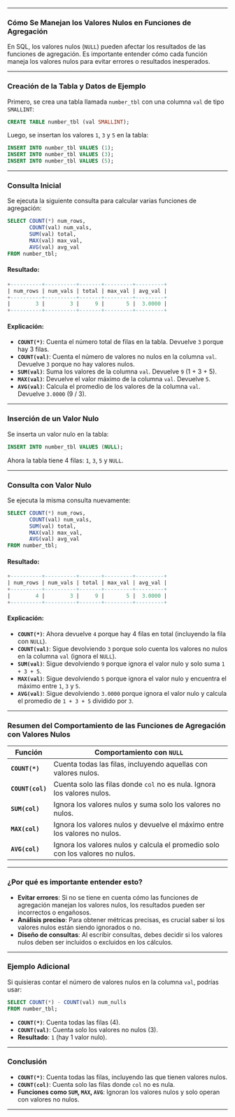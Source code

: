 
---

### **Cómo Se Manejan los Valores Nulos en Funciones de Agregación**

En SQL, los valores nulos (`NULL`) pueden afectar los resultados de las funciones de agregación. Es importante entender cómo cada función maneja los valores nulos para evitar errores o resultados inesperados.

---

### **Creación de la Tabla y Datos de Ejemplo**

Primero, se crea una tabla llamada `number_tbl` con una columna `val` de tipo `SMALLINT`:

```sql
CREATE TABLE number_tbl (val SMALLINT);
```

Luego, se insertan los valores `1`, `3` y `5` en la tabla:

```sql
INSERT INTO number_tbl VALUES (1);
INSERT INTO number_tbl VALUES (3);
INSERT INTO number_tbl VALUES (5);
```

---

### **Consulta Inicial**

Se ejecuta la siguiente consulta para calcular varias funciones de agregación:

```sql
SELECT COUNT(*) num_rows,
       COUNT(val) num_vals,
       SUM(val) total,
       MAX(val) max_val,
       AVG(val) avg_val
FROM number_tbl;
```

#### **Resultado:**
```sql
+----------+----------+-------+---------+---------+
| num_rows | num_vals | total | max_val | avg_val |
+----------+----------+-------+---------+---------+
|        3 |        3 |     9 |       5 |  3.0000 |
+----------+----------+-------+---------+---------+
```

#### **Explicación:**
- **`COUNT(*)`**: Cuenta el número total de filas en la tabla. Devuelve `3` porque hay 3 filas.
- **`COUNT(val)`**: Cuenta el número de valores no nulos en la columna `val`. Devuelve `3` porque no hay valores nulos.
- **`SUM(val)`**: Suma los valores de la columna `val`. Devuelve `9` (1 + 3 + 5).
- **`MAX(val)`**: Devuelve el valor máximo de la columna `val`. Devuelve `5`.
- **`AVG(val)`**: Calcula el promedio de los valores de la columna `val`. Devuelve `3.0000` (9 / 3).

---

### **Inserción de un Valor Nulo**

Se inserta un valor nulo en la tabla:

```sql
INSERT INTO number_tbl VALUES (NULL);
```

Ahora la tabla tiene 4 filas: `1`, `3`, `5` y `NULL`.

---

### **Consulta con Valor Nulo**

Se ejecuta la misma consulta nuevamente:

```sql
SELECT COUNT(*) num_rows,
       COUNT(val) num_vals,
       SUM(val) total,
       MAX(val) max_val,
       AVG(val) avg_val
FROM number_tbl;
```

#### **Resultado:**
```sql
+----------+----------+-------+---------+---------+
| num_rows | num_vals | total | max_val | avg_val |
+----------+----------+-------+---------+---------+
|        4 |        3 |     9 |       5 |  3.0000 |
+----------+----------+-------+---------+---------+
```

#### **Explicación:**
- **`COUNT(*)`**: Ahora devuelve `4` porque hay 4 filas en total (incluyendo la fila con `NULL`).
- **`COUNT(val)`**: Sigue devolviendo `3` porque solo cuenta los valores no nulos en la columna `val` (ignora el `NULL`).
- **`SUM(val)`**: Sigue devolviendo `9` porque ignora el valor nulo y solo suma `1 + 3 + 5`.
- **`MAX(val)`**: Sigue devolviendo `5` porque ignora el valor nulo y encuentra el máximo entre `1`, `3` y `5`.
- **`AVG(val)`**: Sigue devolviendo `3.0000` porque ignora el valor nulo y calcula el promedio de `1 + 3 + 5` dividido por `3`.

---

### **Resumen del Comportamiento de las Funciones de Agregación con Valores Nulos**

| Función      | Comportamiento con `NULL`                                                                 |
|--------------|------------------------------------------------------------------------------------------|
| **`COUNT(*)`** | Cuenta todas las filas, incluyendo aquellas con valores nulos.                           |
| **`COUNT(col)`** | Cuenta solo las filas donde `col` no es nula. Ignora los valores nulos.                  |
| **`SUM(col)`**  | Ignora los valores nulos y suma solo los valores no nulos.                               |
| **`MAX(col)`**  | Ignora los valores nulos y devuelve el máximo entre los valores no nulos.                |
| **`AVG(col)`**  | Ignora los valores nulos y calcula el promedio solo con los valores no nulos.            |

---

### **¿Por qué es importante entender esto?**

- **Evitar errores**: Si no se tiene en cuenta cómo las funciones de agregación manejan los valores nulos, los resultados pueden ser incorrectos o engañosos.
- **Análisis preciso**: Para obtener métricas precisas, es crucial saber si los valores nulos están siendo ignorados o no.
- **Diseño de consultas**: Al escribir consultas, debes decidir si los valores nulos deben ser incluidos o excluidos en los cálculos.

---

### **Ejemplo Adicional**

Si quisieras contar el número de valores nulos en la columna `val`, podrías usar:

```sql
SELECT COUNT(*) - COUNT(val) num_nulls
FROM number_tbl;
```

- **`COUNT(*)`**: Cuenta todas las filas (4).
- **`COUNT(val)`**: Cuenta solo los valores no nulos (3).
- **Resultado**: `1` (hay 1 valor nulo).

---

### **Conclusión**

- **`COUNT(*)`**: Cuenta todas las filas, incluyendo las que tienen valores nulos.
- **`COUNT(col)`**: Cuenta solo las filas donde `col` no es nula.
- **Funciones como `SUM`, `MAX`, `AVG`**: Ignoran los valores nulos y solo operan con valores no nulos.

---

